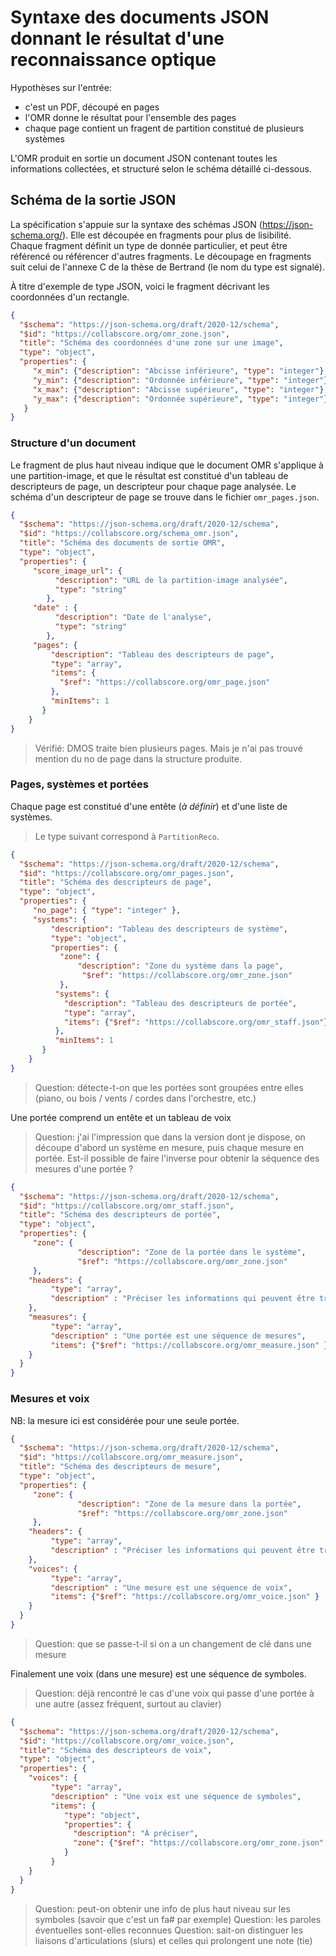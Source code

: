 # Syntaxe des documents JSON donnant le résultat d'une reconnaissance optique

Hypothèses sur l'entrée: 
 
  - c'est un PDF, découpé en pages
  - l'OMR donne le résultat pour l'ensemble des pages
  - chaque page contient un fragent de partition constitué de plusieurs systèmes

L'OMR produit en sortie un document JSON contenant toutes les informations collectées, et structuré selon
le schéma détaillé ci-dessous.

## Schéma de la sortie JSON

La spécification s'appuie sur la syntaxe des schémas JSON (https://json-schema.org/). Elle est découpée
en fragments pour plus de lisibilité. Chaque fragment définit un type de donnée particulier, et peut être référencé
ou référencer d'autres fragments. Le découpage en fragments suit celui de l'annexe C de la thèse de Bertrand (le nom du type est signalé).   

À titre d'exemple de type JSON, voici le fragment décrivant les coordonnées d'un rectangle.

```json
{
  "$schema": "https://json-schema.org/draft/2020-12/schema",
  "$id": "https://collabscore.org/omr_zone.json",
  "title": "Schéma des coordonnées d'une zone sur une image",
  "type": "object",
  "properties": {
     "x_min": {"description": "Abcisse inférieure", "type": "integer"},
     "y_min": {"description": "Ordonnée inférieure", "type": "integer"},
     "x_max": {"description": "Abcisse supérieure", "type": "integer"},
     "y_max": {"description": "Ordonnée supérieure", "type": "integer"}
   }
}
```

### Structure d'un document

Le fragment de plus haut niveau indique que le document OMR s'applique à une partition-image, et que le résultat
est constitué d'un tableau de descripteurs de page, un
descripteur pour chaque page analysée. Le schéma d'un descripteur de page se trouve dans le fichier  ``omr_pages.json``.

```json
{
  "$schema": "https://json-schema.org/draft/2020-12/schema",
  "$id": "https://collabscore.org/schema_omr.json",
  "title": "Schéma des documents de sortie OMR",
  "type": "object",
  "properties": {
     "score_image_url": {
          "description": "URL de la partition-image analysée",
          "type": "string"
        },
     "date" : {
          "description": "Date de l'analyse",
          "type": "string"
        },  
     "pages": {
         "description": "Tableau des descripteurs de page",
         "type": "array",
         "items": {
           "$ref": "https://collabscore.org/omr_page.json"
         },
         "minItems": 1
       }
    }
}
```

> Vérifié: DMOS traite bien plusieurs pages. Mais je n'ai pas trouvé mention du no de page dans la structure produite.

### Pages, systèmes et portées

Chaque page est constitué d'une entête (*à définir*) et d'une liste de systèmes. 

> Le type suivant correspond à `PartitionReco`.  

```json
{
  "$schema": "https://json-schema.org/draft/2020-12/schema",
  "$id": "https://collabscore.org/omr_pages.json",
  "title": "Schéma des descripteurs de page",
  "type": "object",
  "properties": {
     "no_page": { "type": "integer" },
     "systems": {
         "description": "Tableau des descripteurs de système",
         "type": "object",
         "properties": {
           "zone": {
               "description": "Zone du système dans la page",
                "$ref": "https://collabscore.org/omr_zone.json"
           },
          "systems": {
            "description": "Tableau des descripteurs de portée",
            "type": "array",
            "items": {"$ref": "https://collabscore.org/omr_staff.json"},
          },
          "minItems": 1
       }
    }
}
```

> Question: détecte-t-on que les portées sont groupées entre elles (piano, ou bois / vents / cordes dans l'orchestre, etc.)

Une portée comprend un entête et un tableau de voix

> Question: j'ai l'impression que dans la version dont je dispose, on découpe d'abord un système en mesure, puis chaque mesure en portée. Est-il possible de faire l'inverse 
> pour obtenir la séquence des mesures d'une portée ? 

```json
{
  "$schema": "https://json-schema.org/draft/2020-12/schema",
  "$id": "https://collabscore.org/omr_staff.json",
  "title": "Schéma des descripteurs de portée",
  "type": "object",
  "properties": {
     "zone": {
               "description": "Zone de la portée dans le système",
               "$ref": "https://collabscore.org/omr_zone.json"
     },
    "headers": {
         "type": "array",
         "description" : "Préciser les informations qui peuvent être trouvées dans l'entête d'une portée"
    },
    "measures": {
         "type": "array",
         "description" : "Une portée est une séquence de mesures",
         "items": {"$ref": "https://collabscore.org/omr_measure.json" }
    }
  }
}
```

### Mesures et voix

NB: la mesure ici est considérée pour une seule portée.

```json
{
  "$schema": "https://json-schema.org/draft/2020-12/schema",
  "$id": "https://collabscore.org/omr_measure.json",
  "title": "Schéma des descripteurs de mesure",
  "type": "object",
  "properties": {
     "zone": {
               "description": "Zone de la mesure dans la portée",
               "$ref": "https://collabscore.org/omr_zone.json"
     },
    "headers": {
         "type": "array",
         "description" : "Préciser les informations qui peuvent être trouvées dans l'entête d'une mesure"
    },
    "voices": {
         "type": "array",
         "description" : "Une mesure est une séquence de voix",
         "items": {"$ref": "https://collabscore.org/omr_voice.json" }
    }
  }
}
```

> Question: que se passe-t-il si on a un changement de clé dans une mesure

Finalement une voix (dans une mesure) est une séquence de symboles.

> Question: déjà rencontré le cas d'une voix qui passe d'une portée à une autre (assez fréquent, surtout au clavier)


```json
{
  "$schema": "https://json-schema.org/draft/2020-12/schema",
  "$id": "https://collabscore.org/omr_voice.json",
  "title": "Schéma des descripteurs de voix",
  "type": "object",
  "properties": {
    "voices": {
         "type": "array",
         "description" : "Une voix est une séquence de symboles",
         "items": {
            "type": "object",
            "properties": {
              "description": "À préciser",
              "zone": {"$ref": "https://collabscore.org/omr_zone.json" }
            }
         }
    }
  }
}
```

> Question: peut-on obtenir une info de plus haut niveau sur les symboles  (savoir que c'est un fa# par exemple)
> Question: les paroles éventuelles sont-elles reconnues
> Question: sait-on distinguer les liaisons d'articulations (slurs) et celles qui prolongent une note (tie)


